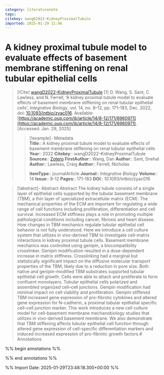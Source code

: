 ```yaml
---
category: literaturenote
tags: 
citekey: wangD2022-KidneyProximalTubule
imported: 2025-01-29 11:46
---
```


# A kidney proximal tubule model to evaluate effects of basement membrane stiffening on renal tubular epithelial cells


> [!Cite] [wangD2022-KidneyProximalTubule](zotero://select/library/items/GXULY858)
> [1]  D. Wang, S. Sant, C. Lawless, and N. Ferrell, ‘A kidney proximal tubule model to evaluate effects of basement membrane stiffening on renal tubular epithelial cells’, _Integrative Biology_, vol. 14, no. 8–12, pp. 171–183, Dec. 2022, doi: [10.1093/intbio/zyac016](https://doi.org/10.1093/intbio/zyac016). Available: [https://academic.oup.com/ib/article/14/8-12/171/6960971](https://academic.oup.com/ib/article/14/8-12/171/6960971). [Accessed: Jan. 29, 2025]
> > [!example]- Metadata    
> > **Title**:: A kidney proximal tubule model to evaluate effects of basement membrane stiffening on renal tubular epithelial cells
> > **Year**:: 2022
> > **Citekey**:: wangD2022-KidneyProximalTubule
> > **Sources**:: [Zotero](zotero://select/library/items/GXULY858)
> > **FirstAuthor**:: Wang, Dan
> > **Author**:: Sant, Snehal
> > **Author**:: Lawless, Craig
> > **Author**:: Ferrell, Nicholas
> > 
> > **itemType**:: journalArticle
> > **Journal**:: *Integrative Biology*
> > **Volume**:: 14
> > **Issue**:: 8-12
> > **Pages**:: 171-183
> > **DOI**:: 10.1093/intbio/zyac016

> [!abstract]- Abstract
> Abstract
            The kidney tubule consists of a single layer of epithelial cells supported by the tubular basement membrane (TBM), a thin layer of specialized extracellular matrix (ECM). The mechanical properties of the ECM are important for regulating a wide range of cell functions including proliferation, differentiation and cell survival. Increased ECM stiffness plays a role in promoting multiple pathological conditions including cancer, fibrosis and heart disease. How changes in TBM mechanics regulate tubular epithelial cell behavior is not fully understood. Here we introduce a cell culture system that utilizes in vivo-derived TBM to investigate cell–matrix interactions in kidney proximal tubule cells. Basement membrane mechanics was controlled using genipin, a biocompatibility crosslinker. Genipin modification resulted in a dose-dependent increase in matrix stiffness. Crosslinking had a marginal but statistically significant impact on the diffusive molecular transport properties of the TBM, likely due to a reduction in pore size. Both native and genipin-modified TBM substrates supported tubular epithelial cell growth. Cells were able to attach and proliferate to form confluent monolayers. Tubular epithelial cells polarized and assembled organized cell–cell junctions. Genipin modification had minimal impact on cell viability and proliferation. Genipin stiffened TBM increased gene expression of pro-fibrotic cytokines and altered gene expression for N-cadherin, a proximal tubular epithelial specific cell–cell junction marker. This work introduces a new cell culture model for cell-basement membrane mechanobiology studies that utilizes in vivo-derived basement membrane. We also demonstrate that TBM stiffening affects tubular epithelial cell function through altered gene expression of cell-specific differentiation markers and induced increased expression of pro-fibrotic growth factors.# Annotations

%% begin annotations %%


%% end annotations %%

%% Import Date: 2025-01-29T23:48:18.300+00:00 %%
